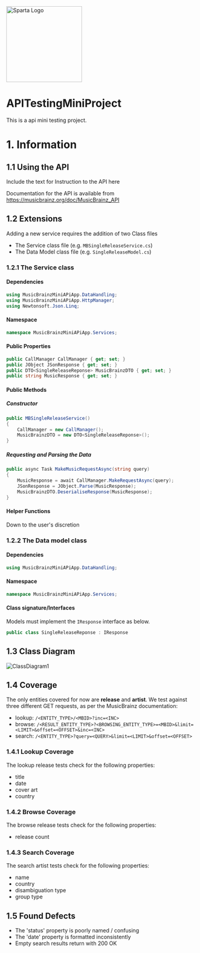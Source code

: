 <img src="https://boolerang.co.uk/wp-content/uploads/job-manager-uploads/company_logo/2018/04/SG-Logo-Black.png" alt="Sparta Logo" width="200"/>

# APITestingMiniProject
This is a api mini testing project.

>
# 1. Information

## 1.1 Using the API
Include the text for Instruction to the API here
  
Documentation for the API is available from https://musicbrainz.org/doc/MusicBrainz_API

## 1.2 Extensions
  
Adding a new service requires the addition of two Class files
- The Service class file (e.g. `MBSingleReleaseService.cs`)
- The Data Model class file (e.g. `SingleReleaseModel.cs`)

### 1.2.1 The Service class

#### Dependencies
```csharp
using MusicBrainzMiniAPiApp.DataHandling;
using MusicBrainzMiniAPiApp.HttpManager;
using Newtonsoft.Json.Linq;
```

#### Namespace
```csharp
namespace MusicBrainzMiniAPiApp.Services;
```

#### Public Properties

```csharp
public CallManager CallManager { get; set; }
public JObject JSonResponse { get; set; }
public DTO<SingleReleaseReponse> MusicBrainzDTO { get; set; }
public string MusicResponse { get; set; }
```
#### Public Methods
##### Constructor
```csharp
public MBSingleReleaseService()
{
    CallManager = new CallManager();
    MusicBrainzDTO = new DTO<SingleReleaseReponse>();
}
```
##### Requesting and Parsing the Data
```csharp
public async Task MakeMusicRequestAsync(string query)
{
    MusicResponse = await CallManager.MakeRequestAsync(query);
    JSonResponse = JObject.Parse(MusicResponse);
    MusicBrainzDTO.DeserialiseResponse(MusicResponse);
}
```

#### Helper Functions
Down to the user's discretion

### 1.2.2 The Data model class

#### Dependencies

```csharp
using MusicBrainzMiniAPiApp.DataHandling;
```
#### Namespace
```csharp
namespace MusicBrainzMiniAPiApp.Services;
```

#### Class signature/Interfaces
Models must implement the `IResponse` interface as below.
```csharp
public class SingleReleaseReponse : IResponse
```

## 1.3 Class Diagram

![ClassDiagram1](https://user-images.githubusercontent.com/106960721/183068795-583e2227-5992-4792-beba-9d9f740e8788.png)

## 1.4 Coverage
The only entities covered for now are <b>release</b> and <b>artist</b>.
We test against three different GET requests, as per the MusicBrainz documentation:
- lookup:   ```/<ENTITY_TYPE>/<MBID>?inc=<INC>```
- browse:   ```/<RESULT_ENTITY_TYPE>?<BROWSING_ENTITY_TYPE>=<MBID>&limit=<LIMIT>&offset=<OFFSET>&inc=<INC>```
- search:   ```/<ENTITY_TYPE>?query=<QUERY>&limit=<LIMIT>&offset=<OFFSET>```

### 1.4.1 Lookup Coverage
The lookup release tests check for the following properties:
- title
- date
- cover art
- country

### 1.4.2 Browse Coverage
The browse release tests check for the following properties:
- release count

### 1.4.3 Search Coverage
The search artist tests check for the following properties:
- name
- country
- disambiguation type
- group type

## 1.5 Found Defects

- The 'status' property is poorly named / confusing
- The 'date' property is formatted inconsistently
- Empty search results return with 200 OK
